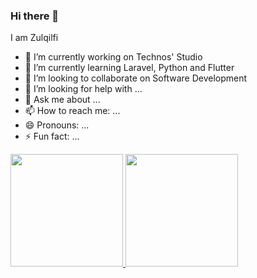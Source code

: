 ### Hi there 👋

I am Zulqilfi

- 🔭 I’m currently working on Technos' Studio
- 🌱 I’m currently learning Laravel, Python and Flutter
- 👯 I’m looking to collaborate on Software Development
- 🤔 I’m looking for help with ...
- 💬 Ask me about ...
- 📫 How to reach me: ...
- 😄 Pronouns: ...
- ⚡ Fun fact: ...

<p align="left">
<a href="https://github.com/zulqilfi-ht">
  <img height="180em" src="https://github-readme-stats-eight-theta.vercel.app/api?username=zulqilfi-ht&show_icons=true&theme=algolia&include_all_commits=true&count_private=true"/>
  <img height="180em" src="https://github-readme-stats-eight-theta.vercel.app/api/top-langs/?username=zulqilfi-ht&layout=compact&langs_count=8&theme=algolia"/>
</a>
</p>
